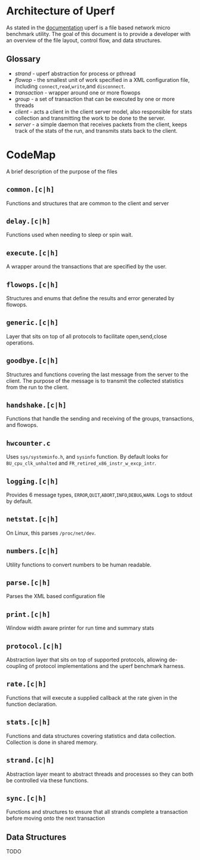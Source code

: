 # Architecture of Uperf
As stated in the [documentation](http://uperf.org/manual.html) uperf is a file based network micro benchmark utility. The goal of this document is to provide a developer with an overview of the file layout, control flow, and data structures.

## Glossary
- *strand* - uperf abstraction for process or pthread
- *flowop* - the smallest unit of work specified in a XML configuration file, including `connect`,`read`,`write`,and `disconnect`.
- *transaction* - wrapper around one or more flowops
- *group* - a set of transaction that can be executed by one or more threads
- *client* - acts a client in the client server model, also responsible for stats collection and transmitting the work to be done to the server.
- *server* - a simple daemon that receives packets from the client, keeps track of the stats of the run, and transmits stats back to the client.

# CodeMap
A brief description of the purpose of the files
## `common.[c|h]`
Functions and structures that are common to the client and server
## `delay.[c|h]`
Functions used when needing to sleep or spin wait.
## `execute.[c|h]`
A wrapper around the transactions that are specified by the user.
## `flowops.[c|h]`
Structures and enums that define the results and error generated by flowops.
## `generic.[c|h]`
Layer that sits on top of all protocols to facilitate open,send,close operations.
## `goodbye.[c|h]`
Structures and functions covering the last message from the server to the client. The purpose of the message is to transmit the collected statistics from the run to the client.
## `handshake.[c|h]`
Functions that handle the sending and receiving of the groups, transactions, and flowops.
## `hwcounter.c`
Uses `sys/systeminfo.h`, and `sysinfo` function. By default looks for `BU_cpu_clk_unhalted` and `FR_retired_x86_instr_w_excp_intr`.
## `logging.[c|h]`
Provides 6 message types, `ERROR`,`QUIT`,`ABORT`,`INFO`,`DEBUG`,`WARN`. Logs to stdout by default.
## `netstat.[c|h]`
On Linux, this parses `/proc/net/dev`.
## `numbers.[c|h]`
Utility functions to convert numbers to be human readable.
## `parse.[c|h]`
Parses the XML based configuration file
## `print.[c|h]`
Window width aware printer for run time and summary stats
## `protocol.[c|h]`
Abstraction layer that sits on top of supported protocols, allowing de-coupling of protocol implementations and the uperf benchmark harness.
## `rate.[c|h]`
Functions that will execute a supplied callback at the rate given in the function declaration.
## `stats.[c|h]`
Functions and data structures covering statistics and data collection. Collection is done in shared memory.
## `strand.[c|h]`
Abstraction layer meant to abstract threads and processes so they can both be controlled via these functions.
## `sync.[c|h]`
Functions and structures to ensure that all strands complete a transaction before moving onto the next transaction


## Data Structures
TODO
